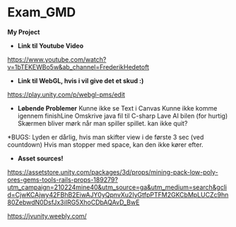 # Exam_GMD
<b>My Project </b>

* <b>Link til Youtube Video</b>

https://www.youtube.com/watch?v=1bTEKEWBo5w&ab_channel=FrederikHedetoft

* <b>Link til WebGL, hvis i vil give det et skud :) </b>

https://play.unity.com/p/webgl-pms/edit

* <b>Løbende Problemer</b>
Kunne ikke se Text i Canvas
Kunne ikke komme igennem finishLine
Omskrive java fil til C-sharp
Lave AI bilen (for hurtig)
Skærmen bliver mørk når man spiller spillet.
kan ikke quit?

*BUGS:
Lyden er dårlig, hvis man skifter view i de første 3 sec (ved countdown)
Hvis man stopper med space, kan den ikke kører efter. 

* <b>Asset sources!</b>

https://assetstore.unity.com/packages/3d/props/mining-pack-low-poly-ores-gems-tools-rails-props-189279?utm_campaign=210224mine40&utm_source=ga&utm_medium=search&gclid=CjwKCAjwy42FBhB2EiwAJY0yQpnvXu2IyGtfpPTFM2GKCbMpLUCZc9hn80ZebwdN0DsfJx3iIRG5XhoCDbAQAvD_BwE

https://jvunity.weebly.com/

